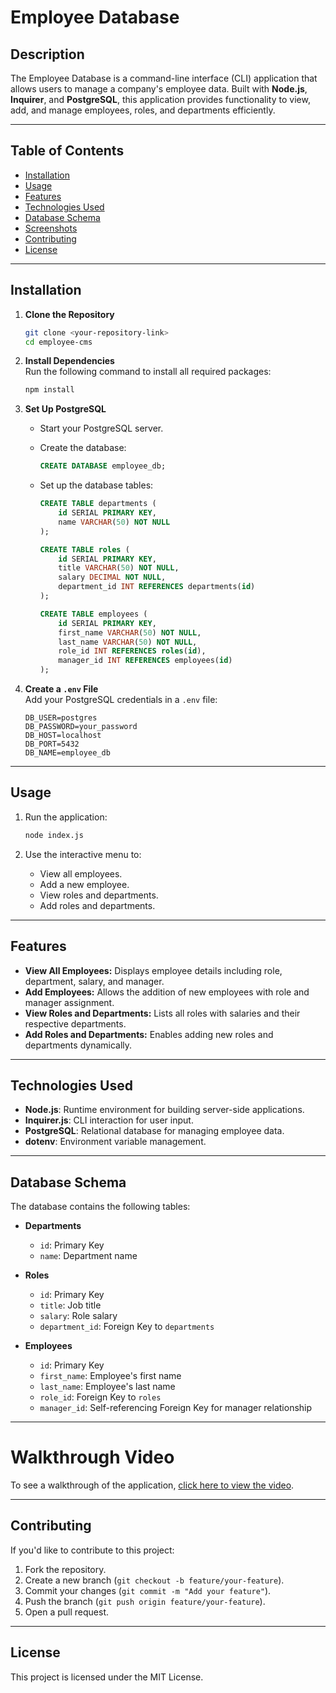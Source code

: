 # Employee Database

## Description

The Employee Database is a command-line interface (CLI) application that allows users to manage a company's employee data. Built with **Node.js**, **Inquirer**, and **PostgreSQL**, this application provides functionality to view, add, and manage employees, roles, and departments efficiently.

---

## Table of Contents

- [Installation](#installation)
- [Usage](#usage)
- [Features](#features)
- [Technologies Used](#technologies-used)
- [Database Schema](#database-schema)
- [Screenshots](#screenshots)
- [Contributing](#contributing)
- [License](#license)

---

## Installation

1. **Clone the Repository**
   ```bash
   git clone <your-repository-link>
   cd employee-cms
   ```

2. **Install Dependencies**  
   Run the following command to install all required packages:
   ```bash
   npm install
   ```

3. **Set Up PostgreSQL**
   - Start your PostgreSQL server.
   - Create the database:
     ```sql
     CREATE DATABASE employee_db;
     ```

   - Set up the database tables:
     ```sql
     CREATE TABLE departments (
         id SERIAL PRIMARY KEY,
         name VARCHAR(50) NOT NULL
     );

     CREATE TABLE roles (
         id SERIAL PRIMARY KEY,
         title VARCHAR(50) NOT NULL,
         salary DECIMAL NOT NULL,
         department_id INT REFERENCES departments(id)
     );

     CREATE TABLE employees (
         id SERIAL PRIMARY KEY,
         first_name VARCHAR(50) NOT NULL,
         last_name VARCHAR(50) NOT NULL,
         role_id INT REFERENCES roles(id),
         manager_id INT REFERENCES employees(id)
     );
     ```

4. **Create a `.env` File**  
   Add your PostgreSQL credentials in a `.env` file:
   ```plaintext
   DB_USER=postgres
   DB_PASSWORD=your_password
   DB_HOST=localhost
   DB_PORT=5432
   DB_NAME=employee_db
   ```

---

## Usage

1. Run the application:
   ```bash
   node index.js
   ```

2. Use the interactive menu to:
   - View all employees.
   - Add a new employee.
   - View roles and departments.
   - Add roles and departments.

---

## Features

- **View All Employees:** Displays employee details including role, department, salary, and manager.
- **Add Employees:** Allows the addition of new employees with role and manager assignment.
- **View Roles and Departments:** Lists all roles with salaries and their respective departments.
- **Add Roles and Departments:** Enables adding new roles and departments dynamically.

---

## Technologies Used

- **Node.js**: Runtime environment for building server-side applications.
- **Inquirer.js**: CLI interaction for user input.
- **PostgreSQL**: Relational database for managing employee data.
- **dotenv**: Environment variable management.

---

## Database Schema

The database contains the following tables:

- **Departments**
  - `id`: Primary Key
  - `name`: Department name

- **Roles**
  - `id`: Primary Key
  - `title`: Job title
  - `salary`: Role salary
  - `department_id`: Foreign Key to `departments`

- **Employees**
  - `id`: Primary Key
  - `first_name`: Employee's first name
  - `last_name`: Employee's last name
  - `role_id`: Foreign Key to `roles`
  - `manager_id`: Self-referencing Foreign Key for manager relationship

---

# Walkthrough Video

To see a walkthrough of the application, [click here to view the video](https://drive.google.com/file/d/1aj_9IPNymCee7P7YGri01q6gKgx0fdUZ/view).

---

## Contributing

If you'd like to contribute to this project:
1. Fork the repository.
2. Create a new branch (`git checkout -b feature/your-feature`).
3. Commit your changes (`git commit -m "Add your feature"`).
4. Push the branch (`git push origin feature/your-feature`).
5. Open a pull request.

---

## License

This project is licensed under the MIT License.
